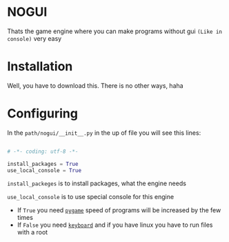 # NOGUI

Thats the game engine where you can make programs
without gui `(Like in console)` very easy


# Installation

Well, you have to download this. There is no other ways, haha


# Configuring

In the `path/nogui/__init__.py` in the up of file you will see this lines:

```python

# -*- coding: utf-8 -*-

install_packages = True
use_local_console = True

```

`install_packeges` is to install packages, what the engine needs

`use_local_console` is to use special console for this engine
* If `True` you need [`pygame`](https://github.com/pygame/pygame) speed of programs will be increased by the few times
* If `False` you need [`keyboard`](https://github.com/boppreh/keyboard) and if you have linux you have to run files with a root